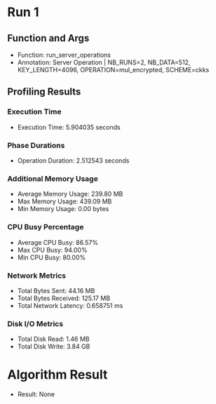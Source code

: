 # Run 1
## Function and Args
- Function: run_server_operations
- Annotation: Server Operation | NB_RUNS=2, NB_DATA=512, KEY_LENGTH=4096, OPERATION=mul_encrypted, SCHEME=ckks
## Profiling Results
### Execution Time
- Execution Time: 5.904035 seconds
### Phase Durations
- Operation Duration: 2.512543 seconds
### Additional Memory Usage
- Average Memory Usage: 239.80 MB
- Max Memory Usage: 439.09 MB
- Min Memory Usage: 0.00 bytes
### CPU Busy Percentage
- Average CPU Busy: 86.57%
- Max CPU Busy: 94.00%
- Min CPU Busy: 80.00%
### Network Metrics
- Total Bytes Sent: 44.16 MB
- Total Bytes Received: 125.17 MB
- Total Network Latency: 0.658751 ms
### Disk I/O Metrics
- Total Disk Read: 1.46 MB
- Total Disk Write: 3.84 GB
# Algorithm Result
- Result: None
